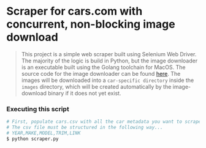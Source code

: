 # Scraper for cars.com with concurrent, non-blocking image download

> This project is a simple web scraper built using Selenium Web Driver. The majority of the logic is build in Python, but the image downloader is an executable built using the Golang toolchain for MacOS. The source code for the image downloader can be found [here](https://github.com/chousemath/concurrent-image-download). The images will be downloaded into a `car-specific directory` inside the `images` directory, which will be created automatically by the image-download binary if it does not yet exist.

### Executing this script

```bash
# First, populate cars.csv with all the car metadata you want to scrape
# The csv file must be structured in the following way...
# YEAR,MAKE,MODEL,TRIM,LINK
$ python scraper.py
```